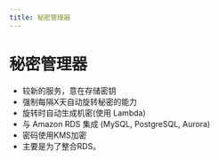 ```yaml
---
title: 秘密管理器
---
```


# 秘密管理器

- 较新的服务，意在存储密钥
- 强制每隔X天自动旋转秘密的能力
- 旋转时自动生成机密(使用 Lambda)
- 与 Amazon RDS 集成 (MySQL, PostgreSQL, Aurora)
- 密码使用KMS加密
- 主要是为了整合RDS。
